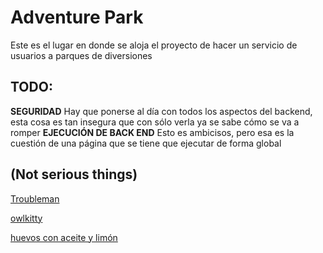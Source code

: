 # Adventure Park

Este es el lugar en donde se aloja el proyecto de hacer un servicio de usuarios a parques de diversiones

## TODO:
**SEGURIDAD** Hay que ponerse al día con todos los aspectos del backend, esta cosa es tan insegura que con sólo verla
ya se sabe cómo se va a romper
**EJECUCIÓN DE BACK END** Esto es ambicisos, pero esa es la cuestión de una página que se tiene que ejecutar de forma
global

## (Not serious things)
[Troubleman](https://www.youtube.com/watch?v=3OC2aPCuzjo)

[owlkitty](https://www.youtube.com/watch?v=w3rQ3328Tok)

[huevos con aceite y limón](https://www.youtube.com/watch?v=V9AbeALNVkk)

